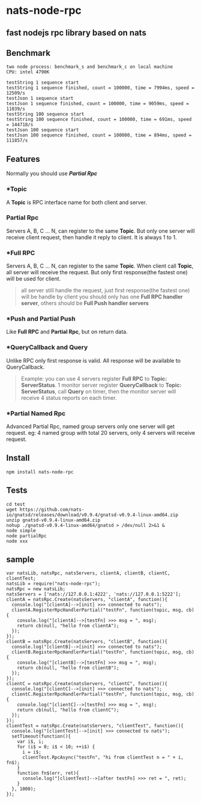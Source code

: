 # nats-node-rpc
## fast nodejs rpc library based on nats

## Benchmark
```
two node process: benchmark_s and benchmark_c on local machine
CPU: intel 4790K

testString 1 sequence start
testString 1 sequence finished, count = 100000, time = 7994ms, speed = 12509/s
testJson 1 sequence start
testJson 1 sequence finished, count = 100000, time = 9059ms, speed = 11039/s
testString 100 sequence start
testString 100 sequence finished, count = 100000, time = 691ms, speed = 144718/s
testJson 100 sequence start
testJson 100 sequence finished, count = 100000, time = 894ms, speed = 111857/s

```


## Features
Normally you should use **_Partial Rpc_**

### *Topic   
A **Topic** is RPC interface name for both client and server.
### Partial Rpc  
Servers A, B, C ... N, can register to the same **Topic**. But only one server will receive client request, then handle it reply to client.
It is always 1 to 1.
### *Full RPC  
Servers A, B, C ... N, can register to the same **Topic**. 
When client call **Topic**, all server will receive the request. But only first response(the fastest one) will be used for client.
> all server still handle the request, just first response(the fastest one) will be handle by client
> you should only has one **Full RPC handler server**, others should be **Full Push handler servers**

### *Push and Partial Push
Like **Full RPC** and **Partial Rpc**, but on return data.
### *QueryCallback and Query  
Unlike RPC only first response is valid. All response will be available to QueryCallback.
> Example: you can use 4 servers register **Full RPC** to  **Topic: ServerStatus**. 
> 1 monitor server register **QueryCallback** to **Topic: ServerStatus**, call **Query** on timer, then the monitor server will receive 4 status reports on each timer.
  
### *Partial Named Rpc  
Advanced Partial Rpc, named group servers only one server will get request. eg: 4 named group with total 20 servers, only 4 servers will receive request.


## Install
```
npm install nats-node-rpc
```

## Tests
```
cd test
wget https://github.com/nats-io/gnatsd/releases/download/v0.9.4/gnatsd-v0.9.4-linux-amd64.zip
unzip gnatsd-v0.9.4-linux-amd64.zip
nohup ./gnatsd-v0.9.4-linux-amd64/gnatsd > /dev/null 2>&1 &
node simple
node partialRpc
node xxx
```

## sample
```
var natsLib, natsRpc, natsServers, clientA, clientB, clientC, clientTest;
natsLib = require("nats-node-rpc");
natsRpc = new natsLib;
natsServers = ['nats://127.0.0.1:4222', 'nats://127.0.0.1:5222'];
clientA = natsRpc.Create(natsServers, "clientA", function(){
  console.log("[clientA]-->[init] >>> connected to nats");
  clientA.RegisterRpcHandlerPartial("testFn", function(topic, msg, cb){
    console.log("[clientA]-->[testFn] >>> msg = ", msg);
    return cb(null, "hello from clientA");
  });
});
clientB = natsRpc.Create(natsServers, "clientB", function(){
  console.log("[clientB]-->[init] >>> connected to nats");
  clientB.RegisterRpcHandlerPartial("testFn", function(topic, msg, cb){
    console.log("[clientB]-->[testFn] >>> msg = ", msg);
    return cb(null, "hello from clientB");
  });
});
clientC = natsRpc.Create(natsServers, "clientC", function(){
  console.log("[clientC]-->[init] >>> connected to nats");
  clientC.RegisterRpcHandlerPartial("testFn", function(topic, msg, cb){
    console.log("[clientC]-->[testFn] >>> msg = ", msg);
    return cb(null, "hello from clientC");
  });
});
clientTest = natsRpc.Create(natsServers, "clientTest", function(){
  console.log("[clientTest]-->[init] >>> connected to nats");
  setTimeout(function(){
    var i$, i;
    for (i$ = 0; i$ < 10; ++i$) {
      i = i$;
      clientTest.RpcAsync("testFn", "hi from clientTest n = " + i, fn$);
    }
    function fn$(err, ret){
      console.log("[clientTest]-->[after testFn] >>> ret = ", ret);
    }
  }, 1000);
});
```
